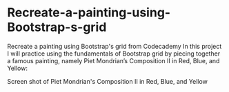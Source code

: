 # Recreate-a-painting-using-Bootstrap-s-grid
Recreate a painting using Bootstrap's grid from Codecademy
In this project I will practice using the fundamentals of Bootstrap grid by piecing together a famous painting, namely Piet Mondrian’s Composition II in Red, Blue, and Yellow:


Screen shot of Piet Mondrian's Composition II in Red, Blue, and Yellow
